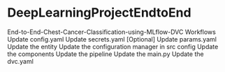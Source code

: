 # DeepLearningProjectEndtoEnd

End-to-End-Chest-Cancer-Classification-using-MLflow-DVC
Workflows
Update config.yaml
Update secrets.yaml [Optional]
Update params.yaml
Update the entity
Update the configuration manager in src config
Update the components
Update the pipeline
Update the main.py
Update the dvc.yaml